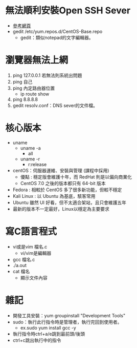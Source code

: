 # 無法順利安裝Open SSH Sever
* [參考網頁](http://ilms.csu.edu.tw/6736/doc/35571)
* gedit /etc/yum.repos.d/CentOS-Base.repo
   * gedit：類似notepad的文字編輯器。

# 瀏覽器無法上網
1. ping 127.0.0.1 若無法則系統出問題
2. ping 自己
3. ping 內定路由器位置
   * ip route show
4. ping 8.8.8.8
5. gedit resolv.conf：DNS sever的文件檔。

# 核心版本
* uname
   * uname -a
      * all
   * uname -r
      * r:release
* centOS：伺服器運維、安裝與管理 (課程中採用)
   * 優點 : 穩定版會維護十年，而 RedHat 則是以偏向商業化
   * CentOS 7.0 之後的版本都只有 64-bit 版本
* Fedora : 相較於 CentOS 多了很多新功能，但較不穩定
* Kali Linux : 以 Ubuntu 為基底，駭客常用
* Ubuntu 雖然 UI 好看，但不太適合架站，且只會維護五年
* 最新的版本不一定最好，Linux以穩定為主要要求

# 寫C語言程式
* vi或是vim 檔名.c
   * vi/vim是編輯器
* gcc 檔名.c
* ./a.out
* cat 檔名
   * 顯示文件內容
   
# 雜記
* 開發工具安裝：yum groupinstall "Development Tools"
* sudo：執行此行指令時是管理者，執行完回到使用者。
   * ex.sudo yum install gcc -y
* 執行指令時ctrl+a/e跳到最前頭/後頭
* ctrl+c跳出執行中的指令
